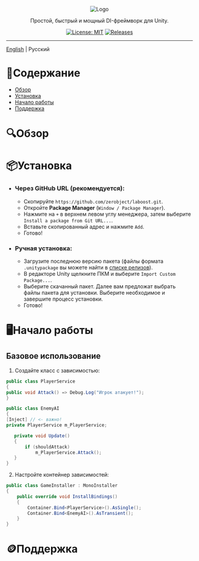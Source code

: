 ﻿<div style="text-align: center;">

![Logo](Logo.png)

Простой, быстрый и мощный DI-фреймворк для Unity.

[![License: MIT](https://img.shields.io/badge/License-MIT-indigo.svg)](https://opensource.org/licenses/MIT)
[![Releases](https://img.shields.io/github/release/zerobject/laboost.svg)](https://github.com/zerobject/laboost/releases)

</div>

---

[English](README_en.md) | Русский

# 📜Содержание

- [Обзор](#обзор)
- [Установка](#установка)
- [Начало работы](#начало-работы)
- [Поддержка](#поддержка)

# 🔍Обзор

# 📦Установка

- ### Через GitHub URL (рекомендуется):

    - Скопируйте `https://github.com/zerobject/laboost.git`.
    - Откройте **Package Manager** (`Window / Package Manager`).
    - Нажмите на `+` в верхнем левом углу менеджера, затем выберите `Install a package from Git URL...`.
    - Вставьте скопированный адрес и нажмите `Add`.
    - Готово!

- ### Ручная установка:

    - Загрузите последнюю версию пакета (файлы формата `.unitypackage` вы можете найти
      в [списке релизов](https://github.com/zerobject/laboost/releases)).
    - В редакторе Unity щелкните ПКМ и выберите `Import Custom Package...`.
    - Выберите скачанный пакет. Далее вам предложат выбрать файлы пакета для установки.
      Выберите необходимое и завершите процесс установки.
    - Готово!

# 🖥️Начало работы

## Базовое использование

1. Создайте класс с зависимостью:
```c#
public class PlayerService
{
public void Attack() => Debug.Log("Игрок атакует!");
}

public class EnemyAI
{
[Inject] // <- важно!
private PlayerService m_PlayerService;

   private void Update()
   {
       if (shouldAttack)
           m_PlayerService.Attack();
   }
}
```

2. Настройте контейнер зависимостей:  

```c#
public class GameInstaller : MonoInstaller
{
    public override void InstallBindings()
    {
        Container.Bind<PlayerService>().AsSingle();
        Container.Bind<EnemyAI>().AsTransient();
    }
}
```

# 🪙Поддержка


